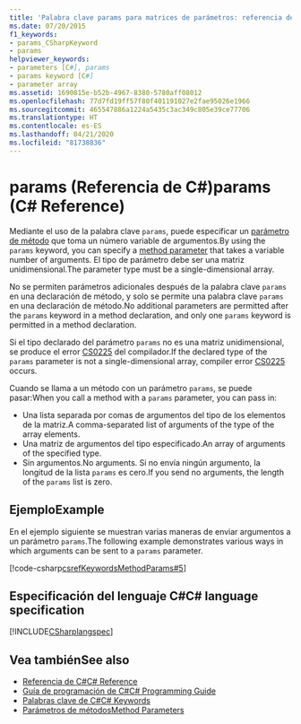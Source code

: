 ```yaml
---
title: 'Palabra clave params para matrices de parámetros: referencia de C#'
ms.date: 07/20/2015
f1_keywords:
- params_CSharpKeyword
- params
helpviewer_keywords:
- parameters [C#], params
- params keyword [C#]
- parameter array
ms.assetid: 1690815e-b52b-4967-8380-5780aff08012
ms.openlocfilehash: 77d7fd19ff57f80f401191027e2fae95026e1966
ms.sourcegitcommit: 465547886a1224a5435c3ac349c805e39ce77706
ms.translationtype: HT
ms.contentlocale: es-ES
ms.lasthandoff: 04/21/2020
ms.locfileid: "81738836"
---
```

# <a name="params-c-reference"></a><span data-ttu-id="03acc-102">params (Referencia de C#)</span><span class="sxs-lookup"><span data-stu-id="03acc-102">params (C# Reference)</span></span>

<span data-ttu-id="03acc-103">Mediante el uso de la palabra clave `params`, puede especificar un [parámetro de método](method-parameters.md) que toma un número variable de argumentos.</span><span class="sxs-lookup"><span data-stu-id="03acc-103">By using the `params` keyword, you can specify a [method parameter](method-parameters.md) that takes a variable number of arguments.</span></span> <span data-ttu-id="03acc-104">El tipo de parámetro debe ser una matriz unidimensional.</span><span class="sxs-lookup"><span data-stu-id="03acc-104">The parameter type must be a single-dimensional array.</span></span>

<span data-ttu-id="03acc-105">No se permiten parámetros adicionales después de la palabra clave `params` en una declaración de método, y solo se permite una palabra clave `params` en una declaración de método.</span><span class="sxs-lookup"><span data-stu-id="03acc-105">No additional parameters are permitted after the `params` keyword in a method declaration, and only one `params` keyword is permitted in a method declaration.</span></span>

<span data-ttu-id="03acc-106">Si el tipo declarado del parámetro `params` no es una matriz unidimensional, se produce el error [CS0225](../../misc/cs0225.md) del compilador.</span><span class="sxs-lookup"><span data-stu-id="03acc-106">If the declared type of the `params` parameter is not a single-dimensional array, compiler error [CS0225](../../misc/cs0225.md) occurs.</span></span>

<span data-ttu-id="03acc-107">Cuando se llama a un método con un parámetro `params`, se puede pasar:</span><span class="sxs-lookup"><span data-stu-id="03acc-107">When you call a method with a `params` parameter, you can pass in:</span></span>

- <span data-ttu-id="03acc-108">Una lista separada por comas de argumentos del tipo de los elementos de la matriz.</span><span class="sxs-lookup"><span data-stu-id="03acc-108">A comma-separated list of arguments of the type of the array elements.</span></span>
- <span data-ttu-id="03acc-109">Una matriz de argumentos del tipo especificado.</span><span class="sxs-lookup"><span data-stu-id="03acc-109">An array of arguments of the specified type.</span></span>
- <span data-ttu-id="03acc-110">Sin argumentos.</span><span class="sxs-lookup"><span data-stu-id="03acc-110">No arguments.</span></span> <span data-ttu-id="03acc-111">Si no envía ningún argumento, la longitud de la lista `params` es cero.</span><span class="sxs-lookup"><span data-stu-id="03acc-111">If you send no arguments, the length of the `params` list is zero.</span></span>

## <a name="example"></a><span data-ttu-id="03acc-112">Ejemplo</span><span class="sxs-lookup"><span data-stu-id="03acc-112">Example</span></span>

<span data-ttu-id="03acc-113">En el ejemplo siguiente se muestran varias maneras de enviar argumentos a un parámetro `params`.</span><span class="sxs-lookup"><span data-stu-id="03acc-113">The following example demonstrates various ways in which arguments can be sent to a `params` parameter.</span></span>

[!code-csharp[csrefKeywordsMethodParams#5](~/samples/snippets/csharp/VS_Snippets_VBCSharp/csrefKeywordsMethodParams/CS/csrefKeywordsMethodParams.cs#5)]

## <a name="c-language-specification"></a><span data-ttu-id="03acc-114">Especificación del lenguaje C#</span><span class="sxs-lookup"><span data-stu-id="03acc-114">C# language specification</span></span>

[!INCLUDE[CSharplangspec](~/includes/csharplangspec-md.md)]

## <a name="see-also"></a><span data-ttu-id="03acc-115">Vea también</span><span class="sxs-lookup"><span data-stu-id="03acc-115">See also</span></span>

- [<span data-ttu-id="03acc-116">Referencia de C#</span><span class="sxs-lookup"><span data-stu-id="03acc-116">C# Reference</span></span>](../index.md)
- [<span data-ttu-id="03acc-117">Guía de programación de C#</span><span class="sxs-lookup"><span data-stu-id="03acc-117">C# Programming Guide</span></span>](../../programming-guide/index.md)
- [<span data-ttu-id="03acc-118">Palabras clave de C#</span><span class="sxs-lookup"><span data-stu-id="03acc-118">C# Keywords</span></span>](index.md)
- [<span data-ttu-id="03acc-119">Parámetros de métodos</span><span class="sxs-lookup"><span data-stu-id="03acc-119">Method Parameters</span></span>](method-parameters.md)
